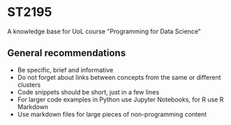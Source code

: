 # ST2195
A knowledge base for UoL course "Programming for Data Science"

## General recommendations

* Be specific, brief and informative
* Do not forget about links between concepts from the same or different clusters
* Code snippets should be short, just in a few lines
* For larger code examples in Python use Jupyter Notebooks, for R use R Markdown
* Use markdown files for large pieces of non-programming content
